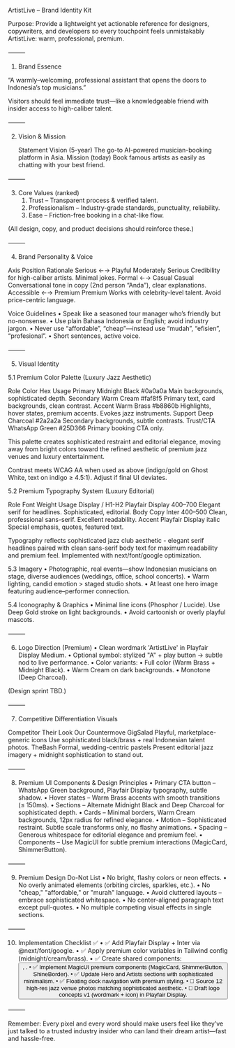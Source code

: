 ArtistLive – Brand Identity Kit

Purpose: Provide a lightweight yet actionable reference for designers, copywriters, and developers so every touchpoint feels unmistakably ArtistLive: warm, professional, premium.

⸻

1. Brand Essence

“A warmly–welcoming, professional assistant that opens the doors to Indonesia’s top musicians.”

Visitors should feel immediate trust—like a knowledgeable friend with insider access to high-caliber talent.

⸻

2. Vision & Mission

	Statement
Vision (5-year)	The go-to AI-powered musician-booking platform in Asia.
Mission (today)	Book famous artists as easily as chatting with your best friend.


⸻

3. Core Values (ranked)
	1.	Trust – Transparent process & verified talent.
	2.	Professionalism – Industry-grade standards, punctuality, reliability.
	3.	Ease – Friction-free booking in a chat-like flow.

(All design, copy, and product decisions should reinforce these.)

⸻

4. Brand Personality & Voice

Axis	Position	Rationale
Serious ←→ Playful	Moderately Serious	Credibility for high-caliber artists. Minimal jokes.
Formal ←→ Casual	Casual	Conversational tone in copy (2nd person “Anda”), clear explanations.
Accessible ←→ Premium	Premium	Works with celebrity-level talent. Avoid price-centric language.

Voice Guidelines
	•	Speak like a seasoned tour manager who’s friendly but no-nonsense.
	•	Use plain Bahasa Indonesia or English; avoid industry jargon.
	•	Never use “affordable”, “cheap”—instead use “mudah”, “efisien”, “profesional”.
	•	Short sentences, active voice.

⸻

5. Visual Identity

5.1 Premium Color Palette (Luxury Jazz Aesthetic)

Role	Color	Hex	Usage
Primary	Midnight Black	#0a0a0a	Main backgrounds, sophisticated depth.
Secondary	Warm Cream	#faf8f5	Primary text, card backgrounds, clean contrast.
Accent	Warm Brass	#b8860b	Highlights, hover states, premium accents. Evokes jazz instruments.
Support	Deep Charcoal	#2a2a2a	Secondary backgrounds, subtle contrasts.
Trust/CTA	WhatsApp Green	#25D366	Primary booking CTA only.

This palette creates sophisticated restraint and editorial elegance, moving away from bright colors toward the refined aesthetic of premium jazz venues and luxury entertainment.

Contrast meets WCAG AA when used as above (indigo/gold on Ghost White, text on indigo ≥ 4.5:1). Adjust if final UI deviates.

5.2 Premium Typography System (Luxury Editorial)

Role	Font	Weight	Usage
Display / H1-H2	Playfair Display	400–700	Elegant serif for headlines. Sophisticated, editorial.
Body Copy	Inter	400–500	Clean, professional sans-serif. Excellent readability.
Accent	Playfair Display	italic	Special emphasis, quotes, featured text.

Typography reflects sophisticated jazz club aesthetic - elegant serif headlines paired with clean sans-serif body text for maximum readability and premium feel. Implemented with next/font/google optimization.

5.3 Imagery
	•	Photographic, real events—show Indonesian musicians on stage, diverse audiences (weddings, office, school concerts).
	•	Warm lighting, candid emotion > staged studio shots.
	•	At least one hero image featuring audience–performer connection.

5.4 Iconography & Graphics
	•	Minimal line icons (Phosphor / Lucide). Use Deep Gold stroke on light backgrounds.
	•	Avoid cartoonish or overly playful mascots.

⸻

6. Logo Direction (Premium)
	•	Clean wordmark 'ArtistLive' in Playfair Display Medium.
	•	Optional symbol: stylized "A" + play button → subtle nod to live performance.
	•	Color variants:
	•	Full color (Warm Brass + Midnight Black).
	•	Warm Cream on dark backgrounds.
	•	Monotone (Deep Charcoal).

(Design sprint TBD.)

⸻

7. Competitive Differentiation Visuals

Competitor	Their Look	Our Countermove
GigSalad	Playful, marketplace-generic icons	Use sophisticated black/brass + real Indonesian talent photos.
TheBash	Formal, wedding-centric pastels	Present editorial jazz imagery + midnight sophistication to stand out.


⸻

8. Premium UI Components & Design Principles
	•	Primary CTA button – WhatsApp Green background, Playfair Display typography, subtle shadow.
	•	Hover states – Warm Brass accents with smooth transitions (≤ 150ms).
	•	Sections – Alternate Midnight Black and Deep Charcoal for sophisticated depth.
	•	Cards – Minimal borders, Warm Cream backgrounds, 12px radius for refined elegance.
	•	Motion – Sophisticated restraint. Subtle scale transforms only, no flashy animations.
	•	Spacing – Generous whitespace for editorial elegance and premium feel.
	•	Components – Use MagicUI for subtle premium interactions (MagicCard, ShimmerButton).

⸻

9. Premium Design Do-Not List
	•	No bright, flashy colors or neon effects.
	•	No overly animated elements (orbiting circles, sparkles, etc.).
	•	No "cheap," "affordable," or "murah" language.
	•	Avoid cluttered layouts – embrace sophisticated whitespace.
	•	No center-aligned paragraph text except pull-quotes.
	•	No multiple competing visual effects in single sections.

⸻

10. Implementation Checklist ✅
	•	✅ Add Playfair Display + Inter via @next/font/google.
	•	✅ Apply premium color variables in Tailwind config (midnight/cream/brass).
	•	✅ Create shared components: <Button variant="primary">, <Badge variant="whatsapp">.
	•	✅ Implement MagicUI premium components (MagicCard, ShimmerButton, ShineBorder).
	•	✅ Update Hero and Artists sections with sophisticated minimalism.
	•	✅ Floating dock navigation with premium styling.
	•	🔄 Source 12 high-res jazz venue photos matching sophisticated aesthetic.
	•	🔄 Draft logo concepts v1 (wordmark + icon) in Playfair Display.

⸻

Remember: Every pixel and every word should make users feel like they’ve just talked to a trusted industry insider who can land their dream artist—fast and hassle-free.